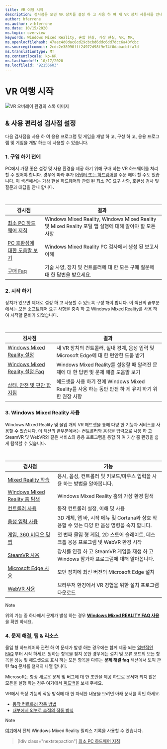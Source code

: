 ```yaml
---
title: VR 여행 시작
description: 검사점은 모던 VR 장치를 설정 하 고 사용 하 여 새 VR 장치 사용자를 안내 합니다.
author: hferrone
ms.author: v-hferrone
ms.date: 10/15/2020
ms.topic: overview
keywords: Windows Mixed Reality, 혼합 현실, 가상 현실, VR, MR,
ms.openlocfilehash: 47aec4d0dac6cd29cbcbd6ddc6dd7dcc6a40fcbc
ms.sourcegitcommit: 2cdc2e38990fff24972d98f9e74f0dabacbffa7d
ms.translationtype: MT
ms.contentlocale: ko-KR
ms.lasthandoff: 10/17/2020
ms.locfileid: "92156603"
---
```

# <a name="start-your-vr-journey"></a>VR 여행 시작

![VR 오버레이 환경의 스톡 이미지](images/mr-win32-slates-pinspanel.png)

## <a name="setup--usability-checkpoints"></a>& 사용 편리성 검사점 설정

다음 검사점을 사용 하 여 응용 프로그램 및 게임을 개발 하 고, 구성 하 고, 응용 프로그램 및 게임을 개발 하는 데 사용할 수 있습니다.

### <a name="1-before-you-buy"></a>1. 구입 하기 전에
PC에서 가장 좋은 설정 및 사용 환경을 제공 하기 위해 구매 하는 VR 하드웨어를 처리할 수 있어야 합니다. 경우에 따라 추가 [어댑터 또는 하드웨어](recommended-adapters-for-windows-mixed-reality-capable-pcs.md)를 주문 해야 할 수도 있습니다. 이 섹션에서는 가상 현실 하드웨어와 관련 된 최소 PC 요구 사항, 호환성 검사 및 질문과 대답을 안내 합니다.

<br>

|  검사점  |  결과  |
| --- | --- |
| [최소 PC 하드웨어 지침](windows-mixed-reality-minimum-pc-hardware-compatibility-guidelines.md) | Windows Mixed Reality, Windows Mixed Reality 및 Mixed Reality 포털 앱 실행에 대해 알아야 할 모든 사항 |
| [PC 호환성에 대한 도움말 보기](get-help-with-pc-compatibility.md) | Windows Mixed Reality PC 검사에서 생성 된 보고서 이해 |
| [구매 Faq](before-you-buy-faqs.md) | 기술 사양, 장치 및 컨트롤러에 대 한 모든 구매 질문에 대 한 답변을 받으세요. |

### <a name="2-getting-started"></a>2. 시작 하기
장치가 있으면 제대로 설정 하 고 사용할 수 있도록 구성 해야 합니다. 이 섹션의 끝부분에서는 모든 소프트웨어 요구 사항을 충족 하 고 Windows Mixed Reality를 사용 하 여 시작할 준비가 되었습니다.

<br>

|  검사점  |  결과  |
| --- | --- |
| [Windows Mixed Reality 설정](windows-mixed-reality-minimum-pc-hardware-compatibility-guidelines.md) | 새 VR 장치의 컨트롤러, 실내 경계, 음성 입력 및 Microsoft Edge에 대 한 편안한 도움 받기 |
| [Windows Mixed Reality 설정 Faq](wmr-setup-faq.md) | Windows Mixed Reality를 설정할 때 알려진 문제에 대 한 답변 및 문제 해결 도움말 보기 |
| [상태, 안전 및 편안 함 지침](wmr-health-safety-comfort.md) | 헤드셋을 사용 하기 전에 Windows Mixed Reality를 사용 하는 동안 안전 하 게 유지 하기 위한 권장 사항  |

### <a name="3-using-windows-mixed-reality"></a>3. Windows Mixed Reality 사용
Windows Mixed Reality 및 몰입 개의 VR 헤드셋을 통해 다양 한 기능과 서비스를 사용할 수 있습니다. 이 섹션의 끝부분에서는 컨트롤러와 음성을 입력으로 사용 하 고 SteamVR 및 WebVR와 같은 서비스와 응용 프로그램을 통합 하 여 가상 홈 환경을 쉽게 탐색할 수 있습니다.

<br>

|  검사점  |  기능  |
| --- | --- |
| [Mixed Reality 학습](learn-mixed-reality.md) | 응시, 음성, 컨트롤러 및 키보드/마우스 입력을 사용 하는 방법을 알아봅니다. |
| [Windows Mixed Reality 홈 탐색](your-mixed-reality-home.md) | Windows Mixed Reality 홈의 가상 환경 탐색  |
| [컨트롤러 사용](controllers-in-wmr.md) | 동작 컨트롤러 설정, 이해 및 사용 |
| [음성 입력 사용](using-speech-in-wmr.md) | 3D 개체, 앱 바, 시작 메뉴 및 Cortana와 상호 작용할 수 있는 다양 한 음성 명령을 숙지 합니다. |
| [게임, 360 비디오 및 앱](using-games-and-apps-in-windows-mixed-reality.md) | 첫 번째 몰입 형 게임, 2D 스토어 슬레이트, 데스크톱 응용 프로그램 및 WebVR 환경 시작 |
| [SteamVR 사용](using-steamvr-with-windows-mixed-reality.md) | 장치를 연결 하 고 SteamVR 게임을 재생 하 고 Windows 참가자 프로그램에 대해 알아봅니다. |
| [Microsoft Edge 사용](using-microsoft-edge.md) | 모던 장치에 최신 버전의 Microsoft Edge 설치 |
| [WebVR 사용](webvr.md) | 브라우저 환경에서 VR 경험을 위한 설치 프로그램 다운로드 |

> [!NOTE]
> 위의 기능 중 하나에서 문제가 발생 하는 경우 **[Windows Mixed REALITY FAQ 사용](using-wmr-faq.md)** 을 확인 하세요.

### <a name="4-troubleshooting-tips--resources"></a>4. 문제 해결, 팁 & 리소스
몰입 형 하드웨어와 관련 하 여 문제가 발생 하는 경우에는 함께 제공 되는 [일반적인 FAQ](troubleshooting-windows-mixed-reality.md) 부터 시작 하세요. 원하는 항목을 찾지 못한 경우에는 설치 및 오류 코드의 모든 항목을 성능 및 헤드셋으로 표시 하는 모든 항목을 다루는 **문제 해결 faq** 섹션에서 토픽 관련 faq 문서를 철저히 나열 합니다. 

Microsoft는 항상 새로운 문제 및 버그에 대 한 조언을 제공 하므로 문서화 되지 않은 모든을 실행 하는 경우 여기에서 [피드백](filing-feedback.md)을 보내 주세요.

VR에서 특정 기능의 작동 방식에 대 한 자세한 내용을 보려면 아래 문서를 확인 하세요.
* [동작 컨트롤러 작동 방법](motion-controllers.md)
* [내부에서 외부로 추적의 작동 방식](tracking-system.md)

> [!NOTE]
> [여기](mixed-reality-software.md)에서 전체 Windows Mixed Reality 릴리스 기록을 사용할 수 있습니다.

> [!div class="nextstepaction"]
> [최소 PC 하드웨어 지침](windows-mixed-reality-minimum-pc-hardware-compatibility-guidelines.md)

<br>